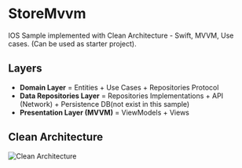 # StoreMvvm
IOS Sample implemented with Clean Architecture - Swift, MVVM, Use cases. (Can be used as starter project). 

## Layers
* **Domain Layer** = Entities + Use Cases + Repositories Protocol
* **Data Repositories Layer** = Repositories Implementations + API (Network) + Persistence DB(not exist in this sample)
* **Presentation Layer (MVVM)** = ViewModels + Views

## Clean Architecture
![Clean Architecture](https://user-images.githubusercontent.com/20733292/163696064-56501b4c-d960-44a8-8f24-78775d4fc646.png)
